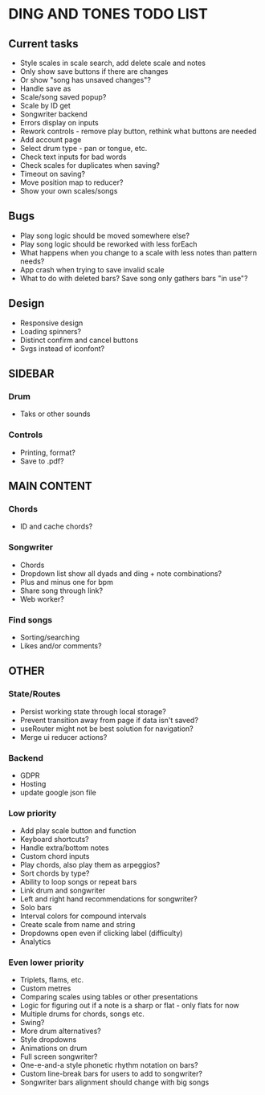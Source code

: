# DING AND TONES TODO LIST

## Current tasks

* Style scales in scale search, add delete scale and notes
* Only show save buttons if there are changes
* Or show "song has unsaved changes"?
* Handle save as
* Scale/song saved popup?
* Scale by ID get
* Songwriter backend
* Errors display on inputs
* Rework controls - remove play button, rethink what buttons are needed
* Add account page
* Select drum type - pan or tongue, etc.
* Check text inputs for bad words
* Check scales for duplicates when saving?
* Timeout on saving?
* Move position map to reducer?
* Show your own scales/songs

## Bugs

* Play song logic should be moved somewhere else?
* Play song logic should be reworked with less forEach
* What happens when you change to a scale with less notes than pattern needs?
* App crash when trying to save invalid scale
* What to do with deleted bars? Save song only gathers bars "in use"?

## Design

* Responsive design
* Loading spinners?
* Distinct confirm and cancel buttons
* Svgs instead of iconfont?

## SIDEBAR

### Drum

* Taks or other sounds

### Controls

* Printing, format?
* Save to .pdf?

## MAIN CONTENT

### Chords

* ID and cache chords?

### Songwriter

* Chords
* Dropdown list show all dyads and ding + note combinations?
* Plus and minus one for bpm
* Share song through link?
* Web worker?

### Find songs

* Sorting/searching
* Likes and/or comments?

## OTHER

### State/Routes

* Persist working state through local storage?
* Prevent transition away from page if data isn't saved?
* useRouter might not be best solution for navigation?
* Merge ui reducer actions?

### Backend

* GDPR
* Hosting
* update google json file

### Low priority

* Add play scale button and function
* Keyboard shortcuts?
* Handle extra/bottom notes
* Custom chord inputs
* Play chords, also play them as arpeggios?
* Sort chords by type?
* Ability to loop songs or repeat bars
* Link drum and songwriter
* Left and right hand recommendations for songwriter?
* Solo bars
* Interval colors for compound intervals
* Create scale from name and string
* Dropdowns open even if clicking label (difficulty)
* Analytics

### Even lower priority

* Triplets, flams, etc.
* Custom metres
* Comparing scales using tables or other presentations
* Logic for figuring out if a note is a sharp or flat - only flats for now
* Multiple drums for chords, songs etc.
* Swing?
* More drum alternatives?
* Style dropdowns
* Animations on drum
* Full screen songwriter?
* One-e-and-a style phonetic rhythm notation on bars?
* Custom line-break bars for users to add to songwriter?
* Songwriter bars alignment should change with big songs
